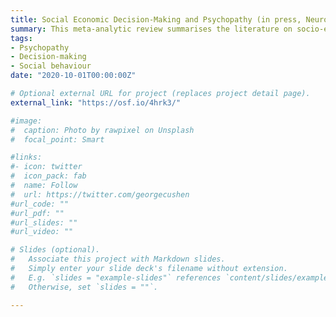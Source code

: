 ```yaml
---
title: Social Economic Decision-Making and Psychopathy (in press, Neuroscience and Biobehavioral Reviews)
summary: This meta-analytic review summarises the literature on socio-economic decision-making and psychopathic traits, elucidating the decision-making processes of psychopathic individuals.
tags:
- Psychopathy
- Decision-making
- Social behaviour
date: "2020-10-01T00:00:00Z"

# Optional external URL for project (replaces project detail page).
external_link: "https://osf.io/4hrk3/"

#image:
#  caption: Photo by rawpixel on Unsplash
#  focal_point: Smart

#links:
#- icon: twitter
#  icon_pack: fab
#  name: Follow
#  url: https://twitter.com/georgecushen
#url_code: ""
#url_pdf: ""
#url_slides: ""
#url_video: ""

# Slides (optional).
#   Associate this project with Markdown slides.
#   Simply enter your slide deck's filename without extension.
#   E.g. `slides = "example-slides"` references `content/slides/example-slides.md`.
#   Otherwise, set `slides = ""`.

---
```

